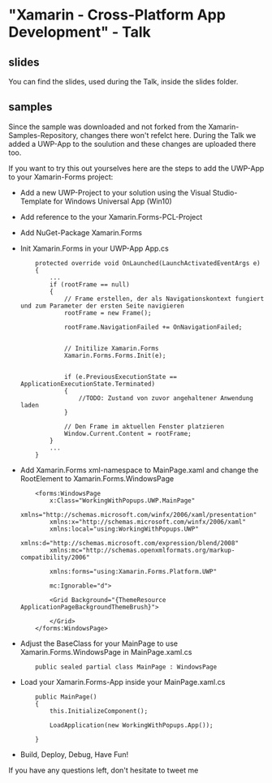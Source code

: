 # "Xamarin - Cross-Platform App Development" - Talk

## slides
You can find the slides, used during the Talk, inside the slides folder.
## samples
Since the sample was downloaded and not forked from the Xamarin-Samples-Repository, changes there won't refelct here. 
During the Talk we added a UWP-App to the soulution and these changes are uploaded there too.

If you want to try this out yourselves here are the steps to add the UWP-App to your Xamarin-Forms project:

  - Add a new UWP-Project to your solution using the Visual Studio-Template for Windows Universal App (Win10)
  - Add reference to the your Xamarin.Forms-PCL-Project
  - Add NuGet-Package Xamarin.Forms
  - Init Xamarin.Forms in your UWP-App App.cs
    ```CSharp
        protected override void OnLaunched(LaunchActivatedEventArgs e)
        {
            ...
            if (rootFrame == null)
            {
                // Frame erstellen, der als Navigationskontext fungiert und zum Parameter der ersten Seite navigieren
                rootFrame = new Frame();

                rootFrame.NavigationFailed += OnNavigationFailed;
                
                
                // Initilize Xamarin.Forms
                Xamarin.Forms.Forms.Init(e);
                
                
                if (e.PreviousExecutionState == ApplicationExecutionState.Terminated)
                {
                    //TODO: Zustand von zuvor angehaltener Anwendung laden
                }

                // Den Frame im aktuellen Fenster platzieren
                Window.Current.Content = rootFrame;
            }
            ...
        }
    ```
    
  - Add Xamarin.Forms xml-namespace to MainPage.xaml and change the RootElement to Xamarin.Forms.WindowsPage
    ```Xaml
        <forms:WindowsPage
            x:Class="WorkingWithPopups.UWP.MainPage"
            xmlns="http://schemas.microsoft.com/winfx/2006/xaml/presentation"
            xmlns:x="http://schemas.microsoft.com/winfx/2006/xaml"
            xmlns:local="using:WorkingWithPopups.UWP"
            xmlns:d="http://schemas.microsoft.com/expression/blend/2008"
            xmlns:mc="http://schemas.openxmlformats.org/markup-compatibility/2006"
            
            xmlns:forms="using:Xamarin.Forms.Platform.UWP"
            
            mc:Ignorable="d">

            <Grid Background="{ThemeResource ApplicationPageBackgroundThemeBrush}">
        
            </Grid>
        </forms:WindowsPage>
    ```
  - Adjust the BaseClass for your MainPage to use Xamarin.Forms.WindowsPage in MainPage.xaml.cs
    ```CShar
        public sealed partial class MainPage : WindowsPage
    ```
  - Load your Xamarin.Forms-App inside your MainPage.xaml.cs
    ```CSharp
        public MainPage()
        {
            this.InitializeComponent();
            
            LoadApplication(new WorkingWithPopups.App());
            
        }
    ```
  - Build, Deploy, Debug, Have Fun!
    
If you have any questions left, don't hesitate to tweet me